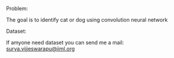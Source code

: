 Problem:

The goal is to identify cat or dog using convolution neural network

Dataset:

If amyone need dataset you can send me a mail: surya.vijjeswarapu@iiml.org
